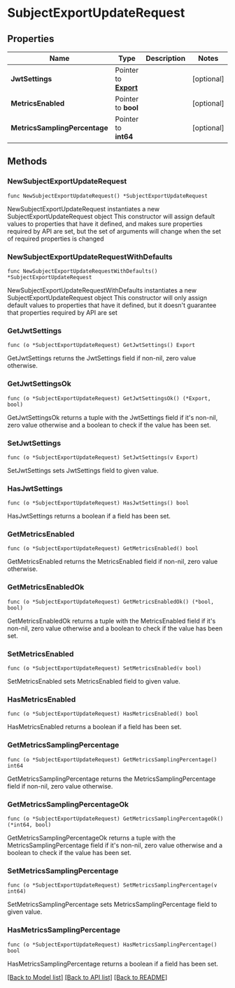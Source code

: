 # SubjectExportUpdateRequest

## Properties

Name | Type | Description | Notes
------------ | ------------- | ------------- | -------------
**JwtSettings** | Pointer to [**Export**](Export.md) |  | [optional] 
**MetricsEnabled** | Pointer to **bool** |  | [optional] 
**MetricsSamplingPercentage** | Pointer to **int64** |  | [optional] 

## Methods

### NewSubjectExportUpdateRequest

`func NewSubjectExportUpdateRequest() *SubjectExportUpdateRequest`

NewSubjectExportUpdateRequest instantiates a new SubjectExportUpdateRequest object
This constructor will assign default values to properties that have it defined,
and makes sure properties required by API are set, but the set of arguments
will change when the set of required properties is changed

### NewSubjectExportUpdateRequestWithDefaults

`func NewSubjectExportUpdateRequestWithDefaults() *SubjectExportUpdateRequest`

NewSubjectExportUpdateRequestWithDefaults instantiates a new SubjectExportUpdateRequest object
This constructor will only assign default values to properties that have it defined,
but it doesn't guarantee that properties required by API are set

### GetJwtSettings

`func (o *SubjectExportUpdateRequest) GetJwtSettings() Export`

GetJwtSettings returns the JwtSettings field if non-nil, zero value otherwise.

### GetJwtSettingsOk

`func (o *SubjectExportUpdateRequest) GetJwtSettingsOk() (*Export, bool)`

GetJwtSettingsOk returns a tuple with the JwtSettings field if it's non-nil, zero value otherwise
and a boolean to check if the value has been set.

### SetJwtSettings

`func (o *SubjectExportUpdateRequest) SetJwtSettings(v Export)`

SetJwtSettings sets JwtSettings field to given value.

### HasJwtSettings

`func (o *SubjectExportUpdateRequest) HasJwtSettings() bool`

HasJwtSettings returns a boolean if a field has been set.

### GetMetricsEnabled

`func (o *SubjectExportUpdateRequest) GetMetricsEnabled() bool`

GetMetricsEnabled returns the MetricsEnabled field if non-nil, zero value otherwise.

### GetMetricsEnabledOk

`func (o *SubjectExportUpdateRequest) GetMetricsEnabledOk() (*bool, bool)`

GetMetricsEnabledOk returns a tuple with the MetricsEnabled field if it's non-nil, zero value otherwise
and a boolean to check if the value has been set.

### SetMetricsEnabled

`func (o *SubjectExportUpdateRequest) SetMetricsEnabled(v bool)`

SetMetricsEnabled sets MetricsEnabled field to given value.

### HasMetricsEnabled

`func (o *SubjectExportUpdateRequest) HasMetricsEnabled() bool`

HasMetricsEnabled returns a boolean if a field has been set.

### GetMetricsSamplingPercentage

`func (o *SubjectExportUpdateRequest) GetMetricsSamplingPercentage() int64`

GetMetricsSamplingPercentage returns the MetricsSamplingPercentage field if non-nil, zero value otherwise.

### GetMetricsSamplingPercentageOk

`func (o *SubjectExportUpdateRequest) GetMetricsSamplingPercentageOk() (*int64, bool)`

GetMetricsSamplingPercentageOk returns a tuple with the MetricsSamplingPercentage field if it's non-nil, zero value otherwise
and a boolean to check if the value has been set.

### SetMetricsSamplingPercentage

`func (o *SubjectExportUpdateRequest) SetMetricsSamplingPercentage(v int64)`

SetMetricsSamplingPercentage sets MetricsSamplingPercentage field to given value.

### HasMetricsSamplingPercentage

`func (o *SubjectExportUpdateRequest) HasMetricsSamplingPercentage() bool`

HasMetricsSamplingPercentage returns a boolean if a field has been set.


[[Back to Model list]](../README.md#documentation-for-models) [[Back to API list]](../README.md#documentation-for-api-endpoints) [[Back to README]](../README.md)



